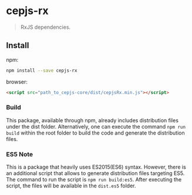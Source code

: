# cepjs-rx

> RxJS dependencies.

## Install

npm:
```sh
npm install --save cepjs-rx
```

browser:
```html
<script src="path_to_cepjs-core/dist/cepjsRx.min.js"></script>
```

### Build
This package, available through npm, already includes distribution files under the dist folder. Alternatively, one can execute the command `npm run build` within the root folder to build the code and generate the distribution files.

### ES5 Note
This is a package that heavily uses ES2015(ES6) syntax. However, there is an additional script that allows to generate distribution files targeting ES5. The command to run the script is `npm run build:es5`. After executing the script, the files will be available in the `dist.es5` folder.